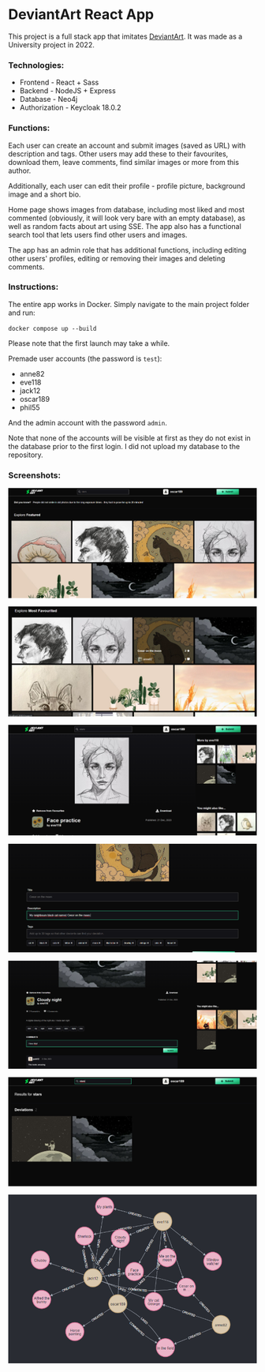 # DeviantArt React App

This project is a full stack app that imitates [DeviantArt](https://www.deviantart.com/). It was made as a University project in 2022.

### Technologies:

* Frontend - React + Sass
* Backend - NodeJS + Express
* Database - Neo4j
* Authorization - Keycloak 18.0.2

### Functions:

Each user can create an account and submit images (saved as URL) with description and tags. Other users may add these to their favourites, download them, leave comments, find similar images or more from this author. 

Additionally, each user can edit their profile - profile picture, background image and a short bio. 

Home page shows images from database, including most liked and most commented (obviously, it will look very bare with an empty database), as well as random facts about art using SSE. The app also has a functional search tool that lets users find other users and images. 

The app has an admin role that has additional functions, including editing other users' profiles, editing or removing their images and deleting comments.

### Instructions:

The entire app works in Docker. Simply navigate to the main project folder and run:

`docker compose up --build`

Please note that the first launch may take a while.

Premade user accounts (the password is `test`):
* anne82
* eve118
* jack12
* oscar189
* phil55

And the admin account with the password `admin`.

Note that none of the accounts will be visible at first as they do not exist in the database prior to the first login. I did not upload my database to the repository.

### Screenshots:

![home page](https://github.com/oworob/ug-deviantart-react/blob/main/screenshots/home.png)

![home page 2](https://github.com/oworob/ug-deviantart-react/blob/main/screenshots/home2.png)

![image page](https://github.com/oworob/ug-deviantart-react/blob/main/screenshots/imagepage.png)

![edit page](https://github.com/oworob/ug-deviantart-react/blob/main/screenshots/edit.png)

![comments](https://github.com/oworob/ug-deviantart-react/blob/main/screenshots/comments.png)

![search page](https://github.com/oworob/ug-deviantart-react/blob/main/screenshots/search.png)

![database](https://github.com/oworob/ug-deviantart-react/blob/main/screenshots/database.png)

